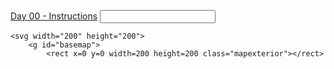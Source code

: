 <html>
<title>Yellowstone Codera</title>

<style>
    rect.mapexterior {
        stroke: brown;
        stroke-width: 5;
        fill: lightblue;
    }
</style>

<body>

<span class="menutext"><a href="day00.html">Day 00 - Instructions</a>
<input type="text" id="zeroAnswer" class="menutext">
<span id="zeroResult" class="menutext"> </span>



    <svg width="200" height="200">
        <g id="basemap">
            <rect x=0 y=0 width=200 height=200 class="mapexterior"></rect>


</body>

</html>

